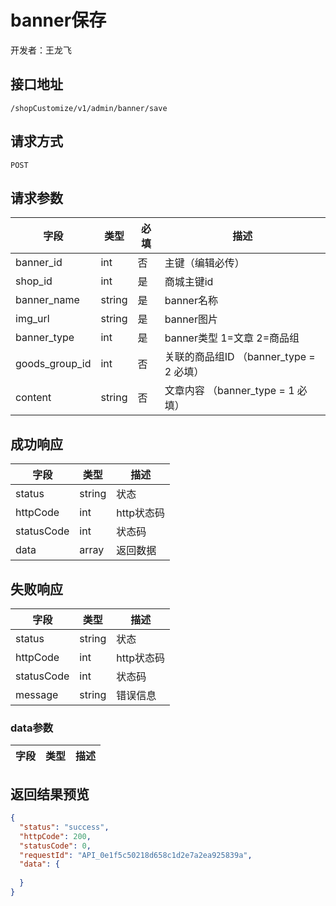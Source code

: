# banner保存
开发者：王龙飞

## 接口地址
`/shopCustomize/v1/admin/banner/save`

## 请求方式
`POST`

## 请求参数
| 字段 | 类型   | 必填 | 描述     |
| ---- | ------ | ---- | -------- |
| banner_id | int | 否 |  主键（编辑必传） |
| shop_id | int | 是 |  商城主键id |
| banner_name | string | 是 |  banner名称 |
| img_url | string | 是 |  banner图片 |
| banner_type | int | 是 | banner类型 1=文章 2=商品组 |
| goods_group_id | int | 否 | 关联的商品组ID （banner_type = 2  必填） |
| content | string | 否 | 文章内容 （banner_type = 1  必填） |

## 成功响应
| 字段       | 类型    | 描述        |
| ---------- | ------- | ----------- |
| status    | string  | 状态    |
| httpCode     | int  | http状态码    |
| statusCode | int  | 状态码 |
| data  | array  | 返回数据      |

## 失败响应
| 字段       | 类型    | 描述        |
| ---------- | ------- | ----------- |
| status    | string  | 状态    |
| httpCode     | int  | http状态码    |
| statusCode | int  | 状态码 |
| message  | string  | 错误信息      |

### data参数
| 字段 | 类型 | 描述 |
| --- | --- | --- |

## 返回结果预览
```json
{
  "status": "success",
  "httpCode": 200,
  "statusCode": 0,
  "requestId": "API_0e1f5c50218d658c1d2e7a2ea925839a",
  "data": {
  
  }
}
```
